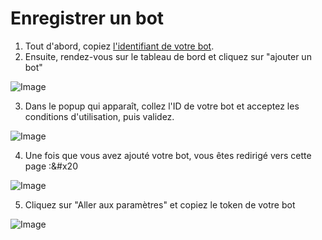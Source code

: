 # Enregistrer un bot

1. Tout d'abord, copiez [l'identifiant de votre bot](https://support.discord.com/hc/en-us/articles/206346498-Where-can-I-find-my-User-Server-Message-ID-).
2. Ensuite, rendez-vous sur le tableau de bord et cliquez sur "ajouter un bot"

![Image](https://i.imgur.com/tEzxQv5.png)

3. Dans le popup qui apparaît, collez l'ID de votre bot et acceptez les conditions d'utilisation, puis validez.

![Image](https://i.imgur.com/knW5uCp.png)

4. Une fois que vous avez ajouté votre bot, vous êtes redirigé vers cette page :&#x20

![Image](https://i.imgur.com/QKCS1c8.png)

5. Cliquez sur "Aller aux paramètres" et copiez le token de votre bot

![Image](https://i.imgur.com/mzoIAP6.png)
